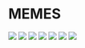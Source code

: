 # MEMES

![](https://www.memecreator.org/static/images/memes/4842873.jpg) ![](https://miro.medium.com/max/600/0*VcMPr1unIjAIHw2j.jpg) ![](https://miro.medium.com/max/1000/0*yItQ1DiR5PLcd94T.jpg) ![](https://www.meme-arsenal.com/memes/384d2d0757c2db6d9a08cee642cf802b.jpg) ![](https://media.makeameme.org/created/you-get-git.jpg) ![](https://memegenerator.net/img/instances/74908740.jpg) ![](https://i.redd.it/66pe7g9wtnr21.jpg)
